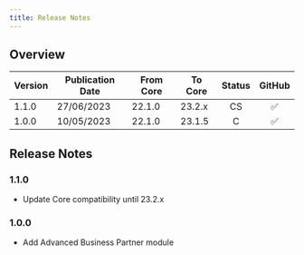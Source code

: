 ```yaml
---
title: Release Notes
---
```

## Overview

| Version | Publication Date | From Core | To Core| Status | GitHub |
| --- | --- | --- | --- | :---: | :---: |
| 1.1.0 | 27/06/2023 | 22.1.0 | 23.2.x | CS  |  :white_check_mark:|
| 1.0.0 | 10/05/2023 | 22.1.0 | 23.1.5 | C   |  :white_check_mark:|

## Release Notes

### 1.1.0
- Update Core compatibility until 23.2.x

### 1.0.0
- Add Advanced Business Partner module